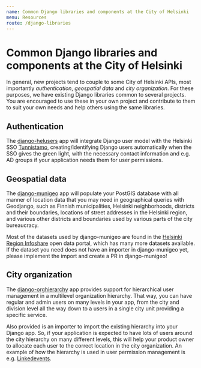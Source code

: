 ```yaml
---
name: Common Django libraries and components at the City of Helsinki
menu: Resources
route: /django-libraries
---
```


# Common Django libraries and components at the City of Helsinki

In general, new projects tend to couple to some City of Helsinki APIs, most importantly *authentication*,
*geospatial data* and *city organization*. For these purposes, we have existing Django libraries common
to several projects. You are encouraged to use these in your own project and contribute to them to suit
your own needs and help others using the same libraries.

## Authentication

The [django-helusers](https://github.com/City-of-Helsinki/django-helusers) app will integrate Django user
model with the Helsinki SSO [Tunnistamo](/authentication), creating/identifying Django users automatically when the
SSO gives the green light, with the necessary contact information and e.g. AD groups if your application
needs them for user permissions.

## Geospatial data

The [django-munigeo](https://github.com/City-of-Helsinki/django-munigeo) app will populate your PostGIS
database with all manner of location data that you may need in geographical queries with Geodjango, such
as Finnish municipalities, Helsinki neighborhoods, districts and their boundaries, locations of street
addresses in the Helsinki region, and various other districts and boundaries used by various parts of the
city bureaucracy.

Most of the datasets used by django-munigeo are found in the [Helsinki Region Infoshare](https://www.hri.fi)
open data portal, which has many more datasets available. If the dataset you need does not have an importer
in django-munigeo yet, please implement the import and create a PR in django-munigeo!

## City organization

The [django-orghierarchy](https://github.com/City-of-Helsinki/django-orghierarchy) app provides support
for hierarchical user management in a multilevel organization hierarchy. That way, you can have regular and
admin users on many levels in your app, from the city and division level all the way down to a users in a 
single city unit providing a specific service.

Also provided is an importer to import the existing hierarchy into your Django app. So, if your application
is expected to have lots of users around the city hierarchy on many different levels, this will help your
product owner to allocate each user to the correct location in the city organization. An example of how
the hierarchy is used in user permission management is e.g. [Linkedevents](https://github.com/City-of-Helsinki/linkedevents).
